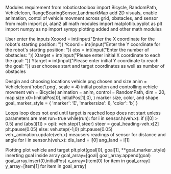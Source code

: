 Modules requirement
from roboticstoolbox import Bicycle, RandomPath, VehicleIcon, RangeBearingSensor,LandmarkMap add 2D visuals, enable animation, contol of vehicle movment across grid, obstacles, and sensor from math import pi, atan2 all math modules import matplotlib.pyplot as plt import numpy as np import sympy plotting added and other math modules

User enter the inputs
Xcoord = int(input("Enter the X coordinate for the robot's starting position: ")) Ycoord = int(input("Enter the Y coordinate for the robot's starting position: ")) obs = int(input("Enter the number of obstacles: ")) Xtarget = int(input("Please enter initial X coordinate to each the goal: ")) Ytarget = int(input("Please enter initial Y coordinate to reach the goal: ")) user chooses start and target coordinates as well as number of obstacles


Desgin and choosing locations
vehicle png chosen and size anim = VehicleIcon('robot1.png', scale = 4)
initlal positon and controlling vehicle movment veh = Bicycle( animation = anim, control = RandomPath, dim = 20, map size x0=(initialPos[0],initialPos[1],0), )
marker size, color, and shape goal_marker_style = { 'marker': ‘E’, 'markersize': 8, 'color': ‘b’, }

Loops
loop does not end until target is reached loop does not start unless parameters are met run=true while(run): for i in sensor.h(veh.x): if (i[0] > 0.5) and (abs(i[1]) > opi): veh.step(1,steer) steer = goal_heading-veh.x[2] plt.pause(0.05) else: veh.step(-1,0) plt.pause(0.05) veh._animation.update(veh.x)
meausers readings of sensor for distance and angle for i in sensor.h(veh.x): dis_land = i[0] ang_land = i[1]

Plotting
plot vehicle and target plt.plot(goal[0], goal[1], **goal_marker_style)
inserting goal inside array goal_array=[goal] goal_array.append(goal) goal_array.insert(0,initialPos) x_array=[item[0] for item in goal_array] y_array=[item[1] for item in goal_array]
